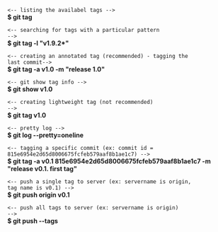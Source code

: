 <code><-- listing the availabel tags --></code><br>
<strong>$ git tag</strong></br>

<code><-- searching for tags with a particular pattern --></code><br>
<strong>$ git tag -l "v1.9.2*"</strong></br>

<code><-- creating an annotated tag (recommended) - tagging the last commit--></code><br>
<strong>$ git tag -a v1.0 -m "release 1.0"</strong></br>

<code><-- git show tag info --></code><br>
<strong>$ git show v1.0</strong></br>

<code><-- creating lightweight tag (not recommended) --></code><br>
<strong>$ git tag v1.0</strong></br>

<code><-- pretty log --></code><br>
<strong>$ git log --pretty=oneline</strong></br>

<code><-- tagging a specific commit (ex: commit id = 815e6954e2d65d8006675fcfeb579aaf8b1ae1c7) --></code><br>
<strong>$ git tag -a v0.1 815e6954e2d65d8006675fcfeb579aaf8b1ae1c7 -m "release v0.1. first tag"</strong></br>

<code><-- push a single tag to server (ex: servername is origin, tag name is v0.1) --></code><br>
<strong>$ git push origin v0.1</strong></br>

<code><-- push all tags to server (ex: servername is origin) --></code><br>
<strong>$ git push --tags</strong></br>
